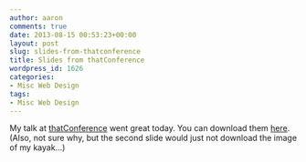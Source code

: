 ```yaml
---
author: aaron
comments: true
date: 2013-08-15 00:53:23+00:00
layout: post
slug: slides-from-thatconference
title: Slides from thatConference
wordpress_id: 1626
categories:
- Misc Web Design
tags:
- Misc Web Design
---
```


My talk at [thatConference](http://thatconference.com) went great today.  You can download them [here](http://aaronsaray.com/wp-content/uploads/2013/08/7-things-presentation.pdf).  (Also, not sure why, but the second slide would just not download the image of my kayak...)
